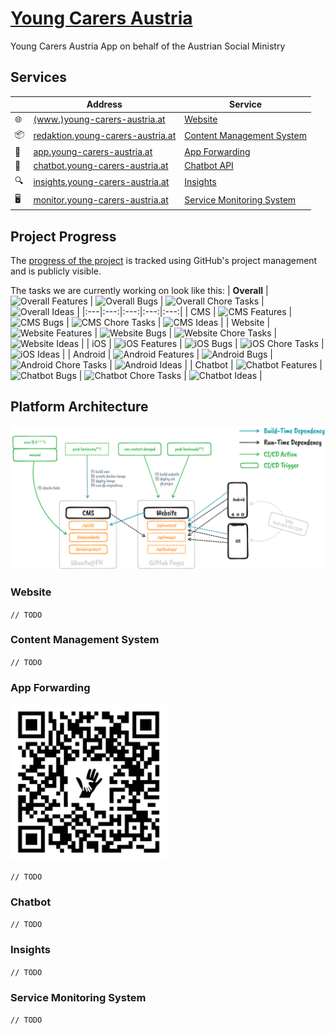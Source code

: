 # [Young Carers Austria](https://www.sozialministerium.at/youngcarers)

Young Carers Austria App on behalf of the Austrian Social Ministry

## Services

&nbsp; | Address | Service
---|---|---
🌐 | [(www.)young-carers-austria.at](https://www.young-carers-austria.at) | [Website](#website)
📦 | [redaktion.young-carers-austria.at](https://redaktion.young-carers-austria.at) | [Content Management System](#content-management-system)
📱 | [app.young-carers-austria.at](https://app.young-carers-austria.at) | [App Forwarding](#app-forwarding)
💬 | [chatbot.young-carers-austria.at](https://chatbot.young-carers-austria.at) | [Chatbot API](#chatbot)
🔍 | [insights.young-carers-austria.at](https://insights.young-carers-austria.at) | [Insights](#insights)
🖥️ | [monitor.young-carers-austria.at](https://monitor.young-carers-austria.at) | [Service Monitoring System](#service-monitoring-system)

## Project Progress

The [progress of the project](https://github.com/bemayr/young-carers-austria/projects/1) is tracked using GitHub's project management and is publicly visible.

The tasks we are currently working on look like this:
| **Overall** | ![Overall Features](https://img.shields.io/github/issues-search/bemayr/young-carers-austria?color=blue&label=Features&logo=github&query=is%3Aissue%20is%3Aopen%20label%3Aphase%3Atask%20label%3Atype%3Afeature) | ![Overall Bugs](https://img.shields.io/github/issues-search/bemayr/young-carers-austria?color=red&label=Bugs&logo=github&query=is%3Aissue%20is%3Aopen%20label%3Aphase%3Atask%20label%3Atype%3Abug) | ![Overall Chore Tasks](https://img.shields.io/github/issues-search/bemayr/young-carers-austria?color=lightgrey&label=Chores&logo=github&query=is%3Aissue%20is%3Aopen%20label%3Aphase%3Atask%20label%3Atype%3Achore) | ![Overall Ideas](https://img.shields.io/github/issues-search/bemayr/young-carers-austria?color=lightgreen&label=Ideas&logo=github&query=is%3Aissue%20is%3Aopen%20label%3Aphase%3Aidea) |
|:---|:---:|:---:|:---:|:---:|
| CMS | ![CMS Features](https://img.shields.io/github/issues-search/bemayr/young-carers-austria?color=blue&label=Features&logo=github&query=is%3Aissue%20is%3Aopen%20label%3Aphase%3Atask%20label%3Ascope%3Acms%20label%3Atype%3Afeature) | ![CMS Bugs](https://img.shields.io/github/issues-search/bemayr/young-carers-austria?color=red&label=Bugs&logo=github&query=is%3Aissue%20is%3Aopen%20label%3Aphase%3Atask%20label%3Ascope%3Acms%20label%3Atype%3Abug) | ![CMS Chore Tasks](https://img.shields.io/github/issues-search/bemayr/young-carers-austria?color=lightgrey&label=Chores&logo=github&query=is%3Aissue%20is%3Aopen%20label%3Aphase%3Atask%20label%3Atype%3Achore%20label%3Ascope%3Acms) | ![CMS Ideas](https://img.shields.io/github/issues-search/bemayr/young-carers-austria?color=lightgreen&label=Ideas&logo=github&query=is%3Aissue%20is%3Aopen%20label%3Aphase%3Aidea%20label%3Ascope%3Acms) |
| Website | ![Website Features](https://img.shields.io/github/issues-search/bemayr/young-carers-austria?color=blue&label=Features&logo=github&query=is%3Aissue%20is%3Aopen%20label%3Aphase%3Atask%20label%3Ascope%3Aweb%20label%3Atype%3Afeature) | ![Website Bugs](https://img.shields.io/github/issues-search/bemayr/young-carers-austria?color=red&label=Bugs&logo=github&query=is%3Aissue%20is%3Aopen%20label%3Aphase%3Atask%20label%3Ascope%3Aweb%20label%3Atype%3Abug) | ![Website Chore Tasks](https://img.shields.io/github/issues-search/bemayr/young-carers-austria?color=lightgrey&label=Chores&logo=github&query=is%3Aissue%20is%3Aopen%20label%3Aphase%3Atask%20label%3Atype%3Achore%20label%3Ascope%3Aweb) | ![Website Ideas](https://img.shields.io/github/issues-search/bemayr/young-carers-austria?color=lightgreen&label=Ideas&logo=github&query=is%3Aissue%20is%3Aopen%20label%3Aphase%3Aidea%20label%3Ascope%3Aweb) |
| iOS | ![iOS Features](https://img.shields.io/github/issues-search/bemayr/young-carers-austria?color=blue&label=Features&logo=github&query=is%3Aissue%20is%3Aopen%20label%3Aphase%3Atask%20label%3Ascope%3Aios%20label%3Atype%3Afeature) | ![iOS Bugs](https://img.shields.io/github/issues-search/bemayr/young-carers-austria?color=red&label=Bugs&logo=github&query=is%3Aissue%20is%3Aopen%20label%3Aphase%3Atask%20label%3Ascope%3Aios%20label%3Atype%3Abug) | ![iOS Chore Tasks](https://img.shields.io/github/issues-search/bemayr/young-carers-austria?color=lightgrey&label=Chores&logo=github&query=is%3Aissue%20is%3Aopen%20label%3Aphase%3Atask%20label%3Atype%3Achore%20label%3Ascope%3Aios) | ![iOS Ideas](https://img.shields.io/github/issues-search/bemayr/young-carers-austria?color=lightgreen&label=Ideas&logo=github&query=is%3Aissue%20is%3Aopen%20label%3Aphase%3Aidea%20label%3Ascope%3Aios) |
| Android | ![Android Features](https://img.shields.io/github/issues-search/bemayr/young-carers-austria?color=blue&label=Features&logo=github&query=is%3Aissue%20is%3Aopen%20label%3Aphase%3Atask%20label%3Ascope%3Aandroid%20label%3Atype%3Afeature) | ![Android Bugs](https://img.shields.io/github/issues-search/bemayr/young-carers-austria?color=red&label=Bugs&logo=github&query=is%3Aissue%20is%3Aopen%20label%3Aphase%3Atask%20label%3Ascope%3Aandroid%20label%3Atype%3Abug) | ![Android Chore Tasks](https://img.shields.io/github/issues-search/bemayr/young-carers-austria?color=lightgrey&label=Chores&logo=github&query=is%3Aissue%20is%3Aopen%20label%3Aphase%3Atask%20label%3Atype%3Achore%20label%3Ascope%3Aandroid) | ![Android Ideas](https://img.shields.io/github/issues-search/bemayr/young-carers-austria?color=lightgreen&label=Ideas&logo=github&query=is%3Aissue%20is%3Aopen%20label%3Aphase%3Aidea%20label%3Ascope%3Aandroid) |
| Chatbot | ![Chatbot Features](https://img.shields.io/github/issues-search/bemayr/young-carers-austria?color=blue&label=Features&logo=github&query=is%3Aissue%20is%3Aopen%20label%3Aphase%3Atask%20label%3Ascope%3Achatbot%20label%3Atype%3Afeature) | ![Chatbot Bugs](https://img.shields.io/github/issues-search/bemayr/young-carers-austria?color=red&label=Bugs&logo=github&query=is%3Aissue%20is%3Aopen%20label%3Aphase%3Atask%20label%3Ascope%3Achatbot%20label%3Atype%3Abug) | ![Chatbot Chore Tasks](https://img.shields.io/github/issues-search/bemayr/young-carers-austria?color=lightgrey&label=Chores&logo=github&query=is%3Aissue%20is%3Aopen%20label%3Aphase%3Atask%20label%3Atype%3Achore%20label%3Ascope%3Achatbot) | ![Chatbot Ideas](https://img.shields.io/github/issues-search/bemayr/young-carers-austria?color=lightgreen&label=Ideas&logo=github&query=is%3Aissue%20is%3Aopen%20label%3Aphase%3Aidea%20label%3Ascope%3Achatbot) |

## Platform Architecture

![Young Carers Austria Architecture Diagram](./yc%20app%20architecture.png)

### Website

`// TODO`

### Content Management System

`// TODO`

### App Forwarding

<img src="./app-qr.svg" alt="https://app.young-carers-austria.at" title="Young Carers Austria App QR Code" style="width: 250px;">

`// TODO`

### Chatbot

`// TODO`

### Insights

`// TODO`

### Service Monitoring System

`// TODO`
